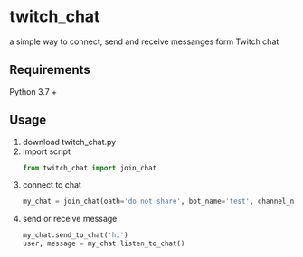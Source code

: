 # twitch_chat
a simple way to connect, send and receive messanges form Twitch chat

## Requirements
Python 3.7 +

## Usage
1. download twitch_chat.py
1. import script
    ```python
    from twitch_chat import join_chat
    ```
1. connect to chat
    ```python
    my_chat = join_chat(oath='do not share', bot_name='test', channel_name='0815_truppe')
    ```
1. send or receive message
    ```python
   my_chat.send_to_chat('hi')   
   user, message = my_chat.listen_to_chat()    
   ```
